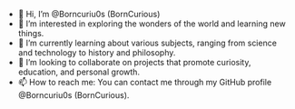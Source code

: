 - 👋 Hi, I’m @Borncuriu0s (BornCurious)
- 👀 I’m interested in exploring the wonders of the world and learning new things.
- 🌱 I’m currently learning about various subjects, ranging from science and technology to history and philosophy.
- 💞️ I’m looking to collaborate on projects that promote curiosity, education, and personal growth.
- 📫 How to reach me: You can contact me through my GitHub profile @Borncuriu0s (BornCurious).

<!---
Borncuriu0s/Borncuriu0s is a ✨ special ✨ repository because its `README.md` (this file) appears on your GitHub profile.
You can click the Preview link to take a look at your changes.
--->

